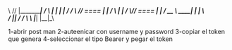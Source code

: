 \\    //     |__________|   /  \      | _____|    | | / /
 \\  // ====     |  |      /    \     |           |    /
  \\//  ====     |  |     /  __  \     ____| |    |  \ \
   \/            |__|    / /    \ \   |______|    |__|\_\  


1-abrir post man
2-auteenicar con username y password
3-copiar el token que genera
4-seleccionar el tipo Bearer y pegar el token